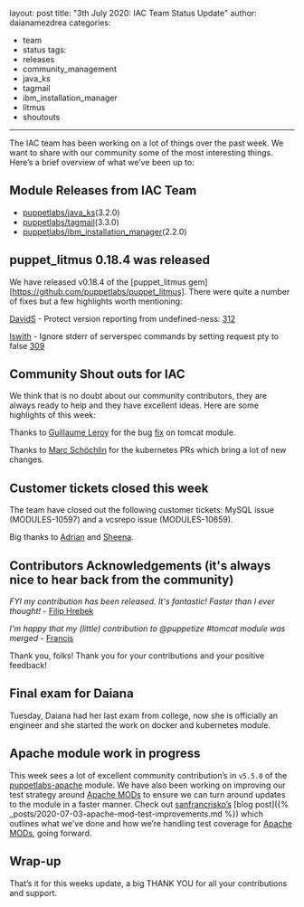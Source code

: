 layout: post
title: "3th July 2020: IAC Team Status Update"
author: daianamezdrea
categories:
  - team
  - status
tags:
  - releases
  - community_management
  - java_ks
  - tagmail
  - ibm_installation_manager
  - litmus
  - shoutouts
---

The IAC team has been working on a lot of things over the past week.
We want to share with our community some of the most interesting things.
Here’s a brief overview of what we’ve been up to:

## Module Releases from IAC Team

- [puppetlabs/java_ks](https://github.com/puppetlabs/puppetlabs-java_ks)(3.2.0)
- [puppetlabs/tagmail](https://github.com/puppetlabs/puppetlabs-tagmail)(3.3.0)
- [puppetlabs/ibm_installation_manager](https://github.com/puppetlabs/puppetlabs-ibm_installation_manager)(2.2.0)

## puppet_litmus 0.18.4 was released

We have released v0.18.4 of the [puppet_litmus gem][https://github.com/puppetlabs/puppet_litmus].
There were quite a number of fixes but a few highlights worth mentioning:

[DavidS](https://github.com/DavidS) - Protect version reporting from undefined-ness: [312](https://github.com/puppetlabs/puppet_litmus/pull/312) 

[lswith](https://github.com/lswith) - Ignore stderr of serverspec commands by setting request pty to false [309](https://github.com/puppetlabs/puppet_litmus/pull/309)

## Community Shout outs for IAC

We think that is no doubt about our community contributors, they are always ready to help and they have excellent ideas. Here are some highlights of this week:

Thanks to [Guillaume Leroy](https://github.com/leroyguillaume) for the bug [fix](https://github.com/puppetlabs/puppetlabs-tomcat/pull/400) on tomcat module.

Thanks to [Marc Schöchlin](https://github.com/scoopex) for the kubernetes PRs which bring a lot of new changes.

## Customer tickets closed this week

The team have closed out the following customer tickets: MySQL issue (MODULES-10597) and a vcsrepo issue (MODULES-10659).

Big thanks to [Adrian](https://github.com/adrianiurca) and [Sheena](https://github.com/sheenaajay).

## Contributors Acknowledgements (it's always nice to hear back from the community)

*FYI my contribution has been released. It's fantastic! Faster than I ever thought!* - [Filip Hrebek](https://github.com/fhrbek)

*I'm happy that my (little) contribution to @puppetize #tomcat module was merged* - [Francis](https://github.com/leroyguillaume)

Thank you, folks! Thank you for your contributions and your positive feedback!

## Final exam for Daiana 

Tuesday, Daiana had her last exam from college, now she is officially an engineer and she started the work on docker and kubernetes module.

## Apache module work in progress 

This week sees a lot of excellent community contribution’s in `v5.5.0` of the [puppetlabs-apache](
https://forge.puppet.com/puppetlabs/apache) module.
We have also been working on improving our test strategy around [Apache MODs](https://httpd.apache.org/docs/2.4/mod) to ensure we can turn around updates to the module in a faster manner.
Check out [sanfrancrisko’s](https://github.com/sanfrancrisko) [blog post]({% _posts/2020-07-03-apache-mod-test-improvements.md %}) which outlines what we’ve done and how we’re handling test coverage for [Apache MODs](https://httpd.apache.org/docs/2.4/mod), going forward.

## Wrap-up

That’s it for this weeks update, a big THANK YOU for all your contributions and support.







